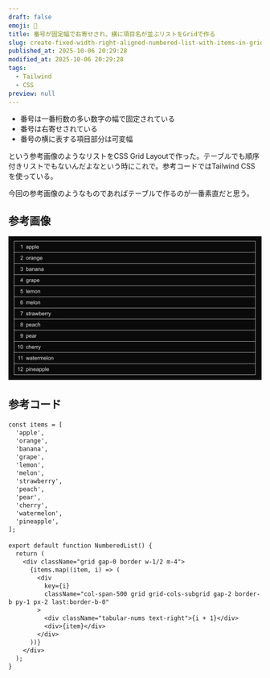 ```yaml
---
draft: false
emoji: 🛌
title: 番号が固定幅で右寄せされ、横に項目名が並ぶリストをGridで作る
slug: create-fixed-width-right-aligned-numbered-list-with-items-in-grid
published_at: 2025-10-06 20:29:28
modified_at: 2025-10-06 20:29:28
tags:
  - Tailwind
  - CSS
preview: null
---
```


- 番号は一番桁数の多い数字の幅で固定されている
- 番号は右寄せされている
- 番号の横に表する項目部分は可変幅

という参考画像のようなリストをCSS Grid Layoutで作った。テーブルでも順序付きリストでもないんだよなという時にこれで。参考コードではTailwind CSSを使っている。

今回の参考画像のようなものであればテーブルで作るのが一番素直だと思う。

## 参考画像

![参考画像](/assets/2025-10-06-番号が固定幅で右寄せされ、横に項目名が並ぶリストをgridで作る.jpg)

## 参考コード

```tsx:numbered-list.tsx
const items = [
  'apple',
  'orange',
  'banana',
  'grape',
  'lemon',
  'melon',
  'strawberry',
  'peach',
  'pear',
  'cherry',
  'watermelon',
  'pineapple',
];

export default function NumberedList() {
  return (
    <div className="grid gap-0 border w-1/2 m-4">
      {items.map((item, i) => (
        <div
          key={i}
          className="col-span-500 grid grid-cols-subgrid gap-2 border-b py-1 px-2 last:border-b-0"
        >
          <div className="tabular-nums text-right">{i + 1}</div>
          <div>{item}</div>
        </div>
      ))}
    </div>
  );
}
```
